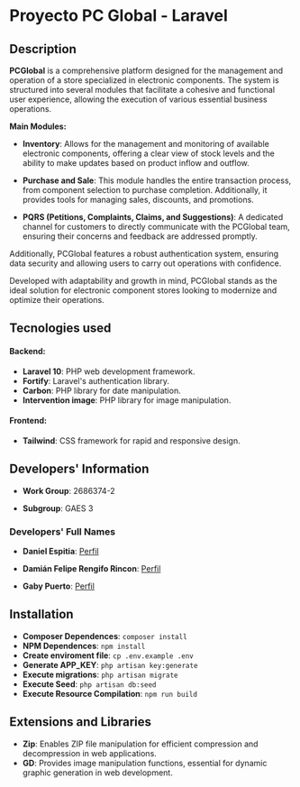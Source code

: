 # Proyecto PC Global - Laravel

## Description

**PCGlobal** is a comprehensive platform designed for the management and operation of a store specialized in electronic components. The system is structured into several modules that facilitate a cohesive and functional user experience, allowing the execution of various essential business operations.

**Main Modules:**

- **Inventory**: Allows for the management and monitoring of available electronic components, offering a clear view of stock levels and the ability to make updates based on product inflow and outflow.

- **Purchase and Sale**: This module handles the entire transaction process, from component selection to purchase completion. Additionally, it provides tools for managing sales, discounts, and promotions.

- **PQRS (Petitions, Complaints, Claims, and Suggestions)**: A dedicated channel for customers to directly communicate with the PCGlobal team, ensuring their concerns and feedback are addressed promptly.

Additionally, PCGlobal features a robust authentication system, ensuring data security and allowing users to carry out operations with confidence.

Developed with adaptability and growth in mind, PCGlobal stands as the ideal solution for electronic component stores looking to modernize and optimize their operations.

## Tecnologies used

#### Backend:
- **Laravel 10**: PHP web development framework.
- **Fortify**: Laravel's authentication library.
- **Carbon**: PHP library for date manipulation.
- **Intervention image**: PHP library for image manipulation.

#### Frontend:
- **Tailwind**: CSS framework for rapid and responsive design.

## Developers' Information

* **Work Group**: 2686374-2

* **Subgroup**: GAES 3

### Developers' Full Names

* **Daniel Espitia**: [Perfil](https://github.com/DanielEspitia1507)

* **Damián Felipe Rengifo Rincon**: [Perfil](https://github.com/DamianRengifo)

* **Gaby Puerto**: [Perfil](https://github.com/gabypuertor964)


## Installation

* **Composer Dependences**: `composer install`
* **NPM Dependences**: `npm install`
* **Create enviroment file**: `cp .env.example .env`
* **Generate APP_KEY**: `php artisan key:generate`
* **Execute migrations**: `php artisan migrate`
* **Execute Seed**: `php artisan db:seed`
* **Execute Resource Compilation**: `npm run build`

## Extensions and Libraries

* **Zip**: Enables ZIP file manipulation for efficient compression and decompression in web applications.
* **GD**: Provides image manipulation functions, essential for dynamic graphic generation in web development.